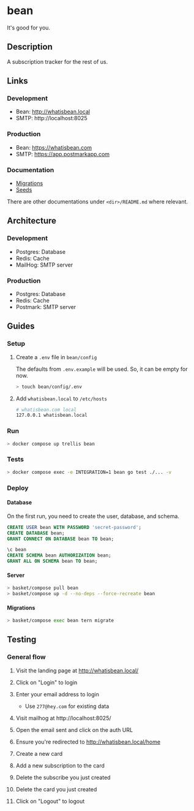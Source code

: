 # bean
It's good for you.

## Description

A subscription tracker for the rest of us.

## Links

### Development

* Bean: http://whatisbean.local
* SMTP: http://localhost:8025

### Production

* Bean: https://whatisbean.com
* SMTP: https://app.postmarkapp.com

### Documentation

* [Migrations](./internal/driver/migration/README.md)
* [Seeds](./internal/driver/seed/README.md)

There are other documentations under `<dir>/README.md` where relevant.

## Architecture

### Development

* Postgres: Database
* Redis: Cache
* MailHog: SMTP server

### Production

* Postgres: Database
* Redis: Cache
* Postmark: SMTP server

## Guides

### Setup

1. Create a `.env` file in `bean/config`

    The defaults from `.env.example` will be used.
    So, it can be empty for now.

    ```bash
    > touch bean/config/.env
    ```

2. Add `whatisbean.local` to `/etc/hosts`

    ```bash
    # whatisbean.com local
    127.0.0.1 whatisbean.local
    ```

### Run

```bash
> docker compose up trellis bean
```

### Tests

```bash
> docker compose exec -e INTEGRATION=1 bean go test ./... -v
```

### Deploy

#### Database

On the first run, you need to create the user, database, and schema.

```sql
CREATE USER bean WITH PASSWORD 'secret-password';
CREATE DATABASE bean;
GRANT CONNECT ON DATABASE bean TO bean;

\c bean
CREATE SCHEMA bean AUTHORIZATION bean;
GRANT ALL ON SCHEMA bean TO bean;
```

#### Server

```bash
> basket/compose pull bean
> basket/compose up -d --no-deps --force-recreate bean
```

#### Migrations

```bash
> basket/compose exec bean tern migrate
```

## Testing

### General flow

1. Visit the landing page at http://whatisbean.local/

2. Click on "Login" to login

3. Enter your email address to login
    * Use `277@hey.com` for existing data

4. Visit mailhog at http://localhost:8025/

5. Open the email sent and click on the auth URL

6. Ensure you're redirected to http://whatisbean.local/home

7. Create a new card

8. Add a new subscription to the card

9. Delete the subscribe you just created

10. Delete the card you just created

11. Click on "Logout" to logout
